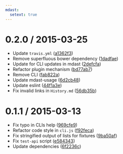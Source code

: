 ```yaml
---
mdast:
  setext: true
---
```


0.2.0 / 2015-03-25
==================

*   Update `travis.yml` ([a1362f3](https://github.com/wooorm/mdast-toc/commit/a1362f3))
*   Remove superfluous bower dependency ([1dadfae](https://github.com/wooorm/mdast-toc/commit/1dadfae))
*   Update for CLI updates in mdast ([2defcfa](https://github.com/wooorm/mdast-toc/commit/2defcfa))
*   Refactor plugin mechanism ([bd77ab7](https://github.com/wooorm/mdast-toc/commit/bd77ab7))
*   Remove CLI ([fab822a](https://github.com/wooorm/mdast-toc/commit/fab822a))
*   Update mdast-usage ([6d2cb48](https://github.com/wooorm/mdast-toc/commit/6d2cb48))
*   Update eslint ([44f1a3e](https://github.com/wooorm/mdast-toc/commit/44f1a3e))
*   Fix invalid links in `History.md` ([56db35b](https://github.com/wooorm/mdast-toc/commit/56db35b))

0.1.1 / 2015-03-13
==================

*   Fix typo in CLIs help ([969cfe9](https://github.com/wooorm/mdast-toc/commit/969cfe9))
*   Refactor code style in `cli.js` ([f92feca](https://github.com/wooorm/mdast-toc/commit/f92feca))
*   Fix stringified output of lists for fixtures ([9ba50af](https://github.com/wooorm/mdast-toc/commit/9ba50af))
*   Fix `test-api` script ([e584343](https://github.com/wooorm/mdast-toc/commit/e584343))
*   Update dependencies ([6f2236c](https://github.com/wooorm/mdast-toc/commit/6f2236c))
